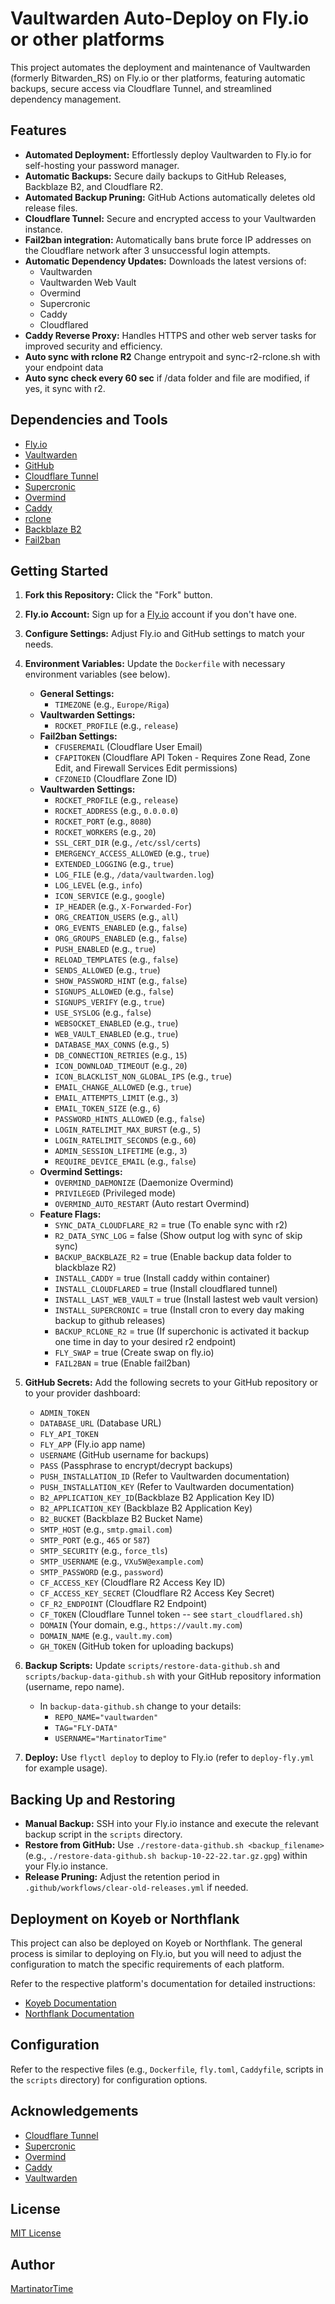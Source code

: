 # Vaultwarden Auto-Deploy on Fly.io or other platforms

This project automates the deployment and maintenance of Vaultwarden (formerly Bitwarden_RS) on Fly.io or ther platforms, featuring automatic backups, secure access via Cloudflare Tunnel, and streamlined dependency management.

## Features

* **Automated Deployment:** Effortlessly deploy Vaultwarden to Fly.io for self-hosting your password manager.
* **Automatic Backups:** Secure daily backups to GitHub Releases, Backblaze B2, and Cloudflare R2.
* **Automated Backup Pruning:** GitHub Actions automatically deletes old release files.
* **Cloudflare Tunnel:** Secure and encrypted access to your Vaultwarden instance.
* **Fail2ban integration:** Automatically bans brute force IP addresses on the Cloudflare network after 3 unsuccessful login attempts.
* **Automatic Dependency Updates:**  Downloads the latest versions of:
    * Vaultwarden
    * Vaultwarden Web Vault
    * Overmind
    * Supercronic
    * Caddy
    * Cloudflared
* **Caddy Reverse Proxy:**  Handles HTTPS and other web server tasks for improved security and efficiency.
* **Auto sync with rclone R2** Change entrypoit and sync-r2-rclone.sh with your endpoint data
* **Auto sync check every 60 sec** if /data folder and file are modified, if yes, it sync with r2.

## Dependencies and Tools

* [Fly.io](https://fly.io/)
* [Vaultwarden](https://github.com/dani-garcia/vaultwarden)
* [GitHub](https://github.com/)
* [Cloudflare Tunnel](https://developers.cloudflare.com/cloudflare-one/connections/connect-apps)
* [Supercronic](https://github.com/aptible/supercronic)
* [Overmind](https://github.com/DarthSim/overmind)
* [Caddy](https://caddyserver.com/)
* [rclone](https://rclone.org/)
* [Backblaze B2](https://www.backblaze.com/b2/)
* [Fail2ban](https://www.fail2ban.org/)

## Getting Started

1. **Fork this Repository:**  Click the "Fork" button.
2. **Fly.io Account:** Sign up for a [Fly.io](https://fly.io/) account if you don't have one.
3. **Configure Settings:** Adjust Fly.io and GitHub settings to match your needs.
4. **Environment Variables:** Update the `Dockerfile` with necessary environment variables (see below).
    * **General Settings:**
        * `TIMEZONE` (e.g., `Europe/Riga`)
    * **Vaultwarden Settings:**
        * `ROCKET_PROFILE` (e.g., `release`)
    * **Fail2ban Settings:**
        * `CFUSEREMAIL` (Cloudflare User Email)
        * `CFAPITOKEN` (Cloudflare API Token - Requires Zone Read, Zone Edit, and Firewall Services Edit permissions)
        * `CFZONEID` (Cloudflare Zone ID)
    * **Vaultwarden Settings:**
        * `ROCKET_PROFILE` (e.g., `release`)
        * `ROCKET_ADDRESS` (e.g., `0.0.0.0`)
        * `ROCKET_PORT` (e.g., `8080`)
        * `ROCKET_WORKERS` (e.g., `20`)
        * `SSL_CERT_DIR` (e.g., `/etc/ssl/certs`)
        * `EMERGENCY_ACCESS_ALLOWED` (e.g., `true`)
        * `EXTENDED_LOGGING` (e.g., `true`)
        * `LOG_FILE` (e.g., `/data/vaultwarden.log`)
        * `LOG_LEVEL` (e.g., `info`)
        * `ICON_SERVICE` (e.g., `google`)
        * `IP_HEADER` (e.g., `X-Forwarded-For`)
        * `ORG_CREATION_USERS` (e.g., `all`)
        * `ORG_EVENTS_ENABLED` (e.g., `false`)
        * `ORG_GROUPS_ENABLED` (e.g., `false`)
        * `PUSH_ENABLED` (e.g., `true`)
        * `RELOAD_TEMPLATES` (e.g., `false`)
        * `SENDS_ALLOWED` (e.g., `true`)
        * `SHOW_PASSWORD_HINT` (e.g., `false`)
        * `SIGNUPS_ALLOWED` (e.g., `false`)
        * `SIGNUPS_VERIFY` (e.g., `true`)
        * `USE_SYSLOG` (e.g., `false`)
        * `WEBSOCKET_ENABLED` (e.g., `true`)
        * `WEB_VAULT_ENABLED` (e.g., `true`)
        * `DATABASE_MAX_CONNS` (e.g., `5`)
        * `DB_CONNECTION_RETRIES` (e.g., `15`)
        * `ICON_DOWNLOAD_TIMEOUT` (e.g., `20`)
        * `ICON_BLACKLIST_NON_GLOBAL_IPS` (e.g., `true`)
        *  `EMAIL_CHANGE_ALLOWED` (e.g., `true`)
        * `EMAIL_ATTEMPTS_LIMIT` (e.g., `3`)
        * `EMAIL_TOKEN_SIZE` (e.g., `6`)
        * `PASSWORD_HINTS_ALLOWED` (e.g., `false`)
        * `LOGIN_RATELIMIT_MAX_BURST` (e.g., `5`)
        * `LOGIN_RATELIMIT_SECONDS` (e.g., `60`)
        * `ADMIN_SESSION_LIFETIME` (e.g., `3`)
        * `REQUIRE_DEVICE_EMAIL` (e.g., `false`)
    * **Overmind Settings:**
        * `OVERMIND_DAEMONIZE` (Daemonize Overmind)
        * `PRIVILEGED` (Privileged mode)
        * `OVERMIND_AUTO_RESTART` (Auto restart Overmind)
    * **Feature Flags:**
        * `SYNC_DATA_CLOUDFLARE_R2` = true (To enable sync with r2)
        * `R2_DATA_SYNC_LOG` = false (Show output log with sync of skip sync)
        * `BACKUP_BACKBLAZE_R2` = true (Enable backup data folder to blackblaze R2)
        * `INSTALL_CADDY` = true (Install caddy within container)
        * `INSTALL_CLOUDFLARED` = true (Install cloudflared tunnel)
        * `INSTALL_LAST_WEB_VAULT` = true (Install lastest web vault version)
        * `INSTALL_SUPERCRONIC` = true (Install cron to every day making backup to github releases)
        * `BACKUP_RCLONE_R2` = true (If superchonic is activated it backup one time in day to your desired r2 endpoint)
        * `FLY_SWAP` = true (Create swap on fly.io)
        * `FAIL2BAN` = true (Enable fail2ban)

5. **GitHub Secrets:** Add the following secrets to your GitHub repository or to your provider dashboard:
    * `ADMIN_TOKEN`
    * `DATABASE_URL` (Database URL)
    * `FLY_API_TOKEN`
    * `FLY_APP` (Fly.io app name)
    * `USERNAME` (GitHub username for backups)
    * `PASS` (Passphrase to encrypt/decrypt backups)
    * `PUSH_INSTALLATION_ID` (Refer to Vaultwarden documentation)
    * `PUSH_INSTALLATION_KEY` (Refer to Vaultwarden documentation)
    * `B2_APPLICATION_KEY_ID`(Backblaze B2 Application Key ID)
    * `B2_APPLICATION_KEY` (Backblaze B2 Application Key)
    * `B2_BUCKET` (Backblaze B2 Bucket Name)
    * `SMTP_HOST` (e.g., `smtp.gmail.com`)
    * `SMTP_PORT` (e.g., `465` or `587`)
    * `SMTP_SECURITY` (e.g., `force_tls`)
    * `SMTP_USERNAME` (e.g., `VXu5W@example.com`)
    * `SMTP_PASSWORD` (e.g., `password`)
    * `CF_ACCESS_KEY` (Cloudflare R2 Access Key ID)
    * `CF_ACCESS_KEY_SECRET` (Cloudflare R2 Access Key Secret)
    * `CF_R2_ENDPOINT` (Cloudflare R2 Endpoint)
    * `CF_TOKEN` (Cloudflare Tunnel token -- see `start_cloudflared.sh`)
    * `DOMAIN` (Your domain, e.g., `https://vault.my.com`)
    * `DOMAIN_NAME` (e.g., `vault.my.com`)
    * `GH_TOKEN` (GitHub token for uploading backups)

6. **Backup Scripts:** Update `scripts/restore-data-github.sh` and `scripts/backup-data-github.sh` with your GitHub repository information (username, repo name).
    * In `backup-data-github.sh` change to your details:
        * `REPO_NAME="vaultwarden"`
        * `TAG="FLY-DATA"`
        * `USERNAME="MartinatorTime"`
7. **Deploy:** Use `flyctl deploy` to deploy to Fly.io (refer to `deploy-fly.yml` for example usage).

## Backing Up and Restoring

* **Manual Backup:** SSH into your Fly.io instance and execute the relevant backup script in the `scripts` directory.
* **Restore from GitHub:**  Use `./restore-data-github.sh <backup_filename>` (e.g., `./restore-data-github.sh backup-10-22-22.tar.gz.gpg`) within your Fly.io instance.
* **Release Pruning:**  Adjust the retention period in `.github/workflows/clear-old-releases.yml` if needed.

## Deployment on Koyeb or Northflank

This project can also be deployed on Koyeb or Northflank. The general process is similar to deploying on Fly.io, but you will need to adjust the configuration to match the specific requirements of each platform.

Refer to the respective platform's documentation for detailed instructions:

* [Koyeb Documentation](https://www.koyeb.com/docs)
* [Northflank Documentation](https://northflank.com/docs)

## Configuration

Refer to the respective files (e.g., `Dockerfile`, `fly.toml`, `Caddyfile`, scripts in the `scripts` directory) for configuration options.


## Acknowledgements

* [Cloudflare Tunnel](https://developers.cloudflare.com/cloudflare-one/connections/connect-apps)
* [Supercronic](https://github.com/aptible/supercronic)
* [Overmind](https://github.com/DarthSim/overmind)
* [Caddy](https://caddyserver.com/)
* [Vaultwarden](https://github.com/dani-garcia/vaultwarden)

## License

[MIT License](LICENSE)


## Author

[MartinatorTime](https://github.com/MartinatorTime)
